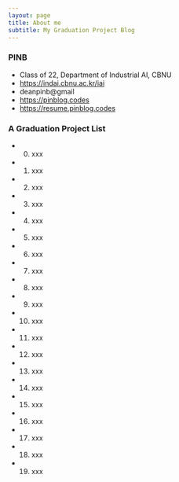 ```yaml
---
layout: page
title: About me
subtitle: My Graduation Project Blog
---
```


### PINB 

- Class of 22, Department of Industrial AI, CBNU
- https://indai.cbnu.ac.kr/iai
- deanpinb@gmail
- https://pinblog.codes
- https://resume.pinblog.codes


### A Graduation Project List

- 00. xxx
- 01. xxx
- 02. xxx
- 03. xxx
- 04. xxx
- 05. xxx
- 06. xxx
- 07. xxx
- 08. xxx
- 09. xxx
- 10. xxx
- 11. xxx
- 12. xxx
- 13. xxx
- 14. xxx
- 15. xxx
- 16. xxx
- 17. xxx
- 18. xxx
- 19. xxx
